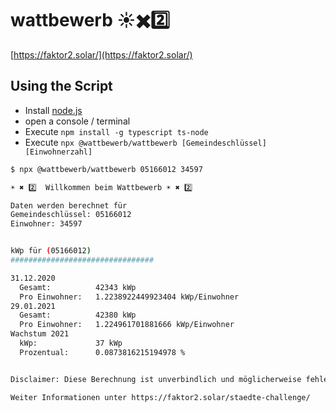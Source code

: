 # wattbewerb ☀️✖️2️⃣

[https://faktor2.solar/](https://faktor2.solar/)

## Using the Script

* Install [node.js](https://nodejs.org/en/)
* open a console / terminal 
* Execute `npm install -g typescript ts-node`
* Execute `npx @wattbewerb/wattbewerb [Gemeindeschlüssel] [Einwohnerzahl]`

```sh
$ npx @wattbewerb/wattbewerb 05166012 34597

☀️ ✖️ 2️⃣  Willkommen beim Wattbewerb ☀️ ✖️ 2️⃣

Daten werden berechnet für
Gemeindeschlüssel: 05166012
Einwohner: 34597


kWp für (05166012)
################################

31.12.2020
  Gesamt:          42343 kWp
  Pro Einwohner:   1.2238922449923404 kWp/Einwohner
29.01.2021
  Gesamt:          42380 kWp
  Pro Einwohner:   1.224961701881666 kWp/Einwohner
Wachstum 2021
  kWp:             37 kWp
  Prozentual:      0.0873816215194978 %


Disclaimer: Diese Berechnung ist unverbindlich und möglicherweise fehlerhaft. Zur Anmeldung ist daher eine genaue Berechnung auf Grund des Datenexports aus dem Markstammdatenregister erforderlich.

Weiter Informationen unter https://faktor2.solar/staedte-challenge/
```
